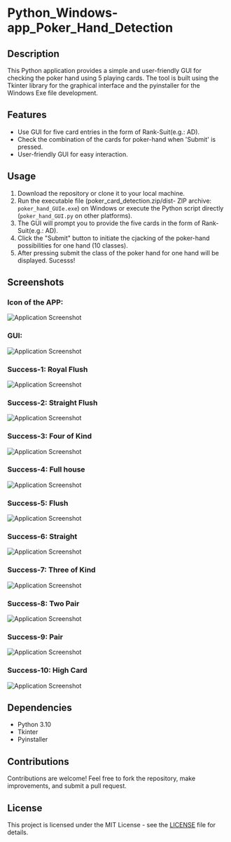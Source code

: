 # Python_Windows-app_Poker_Hand_Detection
## Description
This Python application provides a simple and user-friendly GUI for checking the poker hand using 5 playing cards. The tool is built using the Tkinter library for the graphical interface and the pyinstaller for the Windows Exe file development.

## Features
- Use GUI for five card entries in the form of Rank-Suit(e.g.: AD).
- Check the combination of the cards for poker-hand when 'Submit' is pressed.
- User-friendly GUI for easy interaction.

## Usage
1. Download the repository or clone it to your local machine.
2. Run the executable file (poker_card_detection.zip/dist- ZIP archive: `poker_hand_GUIe.exe`) on Windows or execute the Python script directly (`poker_hand_GUI.py` on other platforms).
3. The GUI will prompt you to provide the five cards in the form of Rank-Suit(e.g.: AD).
4. Click the "Submit" button to initiate the cjacking of the poker-hand possibilities for one hand (10 classes).
5. After pressing submit the class of the poker hand for one hand will be displayed. Sucesss!

## Screenshots
### Icon of the APP:
![Application Screenshot](https://github.com/Zeaman/Python_Windows-app_Poker_Hand_Detection/blob/main/poker_icon.jpg)
### GUI:
![Application Screenshot](https://github.com/Zeaman/Python_Windows-app_Poker_Hand_Detection/blob/main/gui1.PNG)
### Success-1: Royal Flush
![Application Screenshot](https://github.com/Zeaman/Python_Windows-app_Poker_Hand_Detection/blob/main/class1.PNG)
### Success-2: Straight Flush
![Application Screenshot](https://github.com/Zeaman/Python_Windows-app_Poker_Hand_Detection/blob/main/class2.PNG)
### Success-3: Four of Kind
![Application Screenshot](https://github.com/Zeaman/Python_Windows-app_Poker_Hand_Detection/blob/main/class3.PNG)
### Success-4: Full house
![Application Screenshot](https://github.com/Zeaman/Python_Windows-app_Poker_Hand_Detection/blob/main/class4.PNG)
### Success-5: Flush
![Application Screenshot](https://github.com/Zeaman/Python_Windows-app_Poker_Hand_Detection/blob/main/class5.PNG)
### Success-6: Straight
![Application Screenshot](https://github.com/Zeaman/Python_Windows-app_Poker_Hand_Detection/blob/main/class6.PNG)
### Success-7: Three of Kind
![Application Screenshot](https://github.com/Zeaman/Python_Windows-app_Poker_Hand_Detection/blob/main/class7.PNG)
### Success-8: Two Pair
![Application Screenshot](https://github.com/Zeaman/Python_Windows-app_Poker_Hand_Detection/blob/main/class8.PNG)
### Success-9: Pair
![Application Screenshot](https://github.com/Zeaman/Python_Windows-app_Poker_Hand_Detection/blob/main/class9.PNG)
### Success-10: High Card
![Application Screenshot](https://github.com/Zeaman/Python_Windows-app_Poker_Hand_Detection/blob/main/class10.PNG)

## Dependencies
- Python 3.10
- Tkinter
- Pyinstaller

## Contributions
Contributions are welcome! Feel free to fork the repository, make improvements, and submit a pull request.

## License
This project is licensed under the MIT License - see the [LICENSE](LICENSE) file for details.
